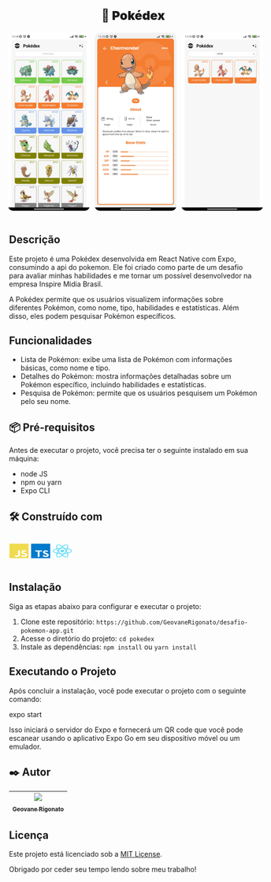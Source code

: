 <div style="display:flex; justify-content:center; font-weight:900; font-size:25px; margin-bottom:20px">
🔗 Pokédex
</div>
<div style="display: flex; justify-content: center; gap:10px;"><br>
  <img align="center" style="border-radius:10px" alt="ts" height="13%" width="33%" src="pokedex/assets/telaInicial.jpg">
  <img align="center" style="border-radius:10px" alt="Js" height="13%" width="33%" src="pokedex/assets/detailCharmander.jpg">
  <img align="center" style="border-radius:10px" alt="NodeJS" height="13%" width="33%" src="pokedex/assets/searchChar.jpg">
</div><br>

## Descrição

Este projeto é uma Pokédex desenvolvida em React Native com Expo, consumindo a api do pokemon. Ele foi criado como parte de um desafio para avaliar minhas habilidades e me tornar um possível desenvolvedor na empresa Inspire Midia Brasil.

A Pokédex permite que os usuários visualizem informações sobre diferentes Pokémon, como nome, tipo, habilidades e estatísticas. Além disso, eles podem pesquisar Pokémon específicos.

## Funcionalidades

- Lista de Pokémon: exibe uma lista de Pokémon com informações básicas, como nome e tipo.
- Detalhes do Pokémon: mostra informações detalhadas sobre um Pokémon específico, incluindo habilidades e estatísticas.
- Pesquisa de Pokémon: permite que os usuários pesquisem um Pokémon pelo seu nome.

## 📦 Pré-requisitos

Antes de executar o projeto, você precisa ter o seguinte instalado em sua máquina:
- node JS
- npm ou yarn
- Expo CLI

## 🛠️ Construído com

<div style="display: inline_block"><br>
  <img align="center" alt="Js" height="30" width="40" src="https://raw.githubusercontent.com/devicons/devicon/master/icons/javascript/javascript-plain.svg">
  <img align="center" alt="ts" height="30" width="40" src="https://raw.githubusercontent.com/devicons/devicon/master/icons/typescript/typescript-plain.svg">
  <img align="center" alt="NodeJS" height="30" width="40" src="https://raw.githubusercontent.com/devicons/devicon/master/icons/react/react-original.svg">
</div><br>

## Instalação

Siga as etapas abaixo para configurar e executar o projeto:

1. Clone este repositório: `https://github.com/GeovaneRigonato/desafio-pokemon-app.git`
2. Acesse o diretório do projeto: `cd pokedex`
3. Instale as dependências: `npm install` ou `yarn install`

## Executando o Projeto

Após concluir a instalação, você pode executar o projeto com o seguinte comando:

expo start

Isso iniciará o servidor do Expo e fornecerá um QR code que você pode escanear usando o aplicativo Expo Go em seu dispositivo móvel ou um emulador.

## ✒️ Autor

| [<img src="https://avatars.githubusercontent.com/u/82893740?v=4" width=115><br><sub>Geovane Rigonato</sub>](https://github.com/GeovaaneRigonato) |
| :---: |

## Licença
Este projeto está licenciado sob a [MIT License](LICENSE).

Obrigado por ceder seu tempo lendo sobre meu trabalho!
